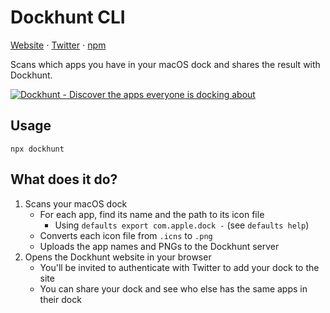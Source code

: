 # Dockhunt CLI

[Website](https://www.dockhunt.com) ⋅ [Twitter](https://twitter.com/dockhuntapp) ⋅ [npm](https://www.npmjs.com/package/dockhunt)

Scans which apps you have in your macOS dock and shares the result with
Dockhunt.

[![Dockhunt - Discover the apps everyone is docking about](https://user-images.githubusercontent.com/15393239/215352336-3a2e63e2-b474-45a9-9721-160cecb83325.png)](https://www.dockhunt.com)


## Usage

```
npx dockhunt
```

## What does it do?
1. Scans your macOS dock
   - For each app, find its name and the path to its icon file
     - Using `defaults export com.apple.dock -` (see `defaults help`)
   - Converts each icon file from `.icns` to `.png`
   - Uploads the app names and PNGs to the Dockhunt server
2. Opens the Dockhunt website in your browser
   - You'll be invited to authenticate with Twitter to add your dock to the site
   - You can share your dock and see who else has the same apps in their dock
